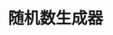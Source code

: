 # <div class="iconfont icon-suijishushengcheng" style="display: inline-block; font-size: 32px; margin: 10px"></div>随机数生成器

<random-generator></random-generator>

